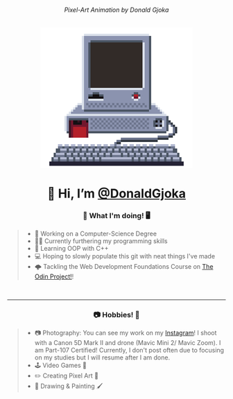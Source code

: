 <h6 align="center" >Pixel-Art Animation by Donald Gjoka</h6>
<p align="center">
<picture>
  <source media="(prefers-color-scheme: dark)" srcset="Assets/GitHubMonitor(500).webp">
  <source media="(prefers-color-scheme: light)" srcset="Assets/GitHubMonitor(500)LightMode.webp">
  <img alt="Pixel-Art Animation of a Computer Booting up then shutting down." src="Assets/GitHubMonitor(500)LightMode.webp">
</picture>

<h1 align="center" >👋 Hi, I’m <a href="https://donaldgjoka.github.io/">@DonaldGjoka</a> </h1>
<h3 align="center" >📓 What I'm doing! 🖥️</h3>


<!--- Horrible mix of markdown and HTML lol | Will redo at some point later. --->
> <ul >
>  <li> 🏫 Working on a Computer-Science Degree</li>
>  <li> 👨‍💻 Currently furthering my programming skills</li>
>  <li>🌱 Learning OOP with C++ </li>
>  <li>💻 Hoping to slowly populate this git with neat things I've made</li>
>  <li>🌩 Tackling the Web Development Foundations Course on <a href="https://www.TheOdinProject.com/">The Odin Project!</a>! </li>
> </ul>

<br><hr>

<h3 align="center">📷 Hobbies! 🎨</h3>

> <ul > 
> <li> 📷 Photography: You can see my work on my <a href="https://www.instagram.com/dongjoka/">Instagram</a>! I shoot with a Canon 5D Mark II and drone (Mavic Mini 2/ Mavic Zoom). I am Part-107 Certified! Currently, I don't post often due to focusing on my studies but I will resume after I am done.</li>
> <li>🕹️ Video Games 👾</li>
> <li> ✏️ Creating Pixel Art 🎨</li>
> <li> 🎨 Drawing & Painting 🖌️</li>
> </ul>



<!---


DonaldGjoka/DonaldGjoka is a ✨ special ✨ repository because its `README.md` (this file) appears on your GitHub profile.
You can click the Preview link to take a look at your changes.


https://rahuldkjain.github.io/gh-profile-readme-generator/

Visitor Counter Code:

{![Visitor Count](https://profile-counter.glitch.me/{DonaldGjoka}/count.svg)}

--->



